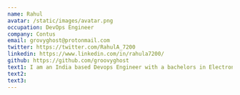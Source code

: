 ```yaml
---
name: Rahul
avatar: /static/images/avatar.png
occupation: DevOps Engineer
company: Contus
email: grovyghost@protonmail.com
twitter: https://twitter.com/RahulA_7200
linkedin: https://www.linkedin.com/in/rahula7200/
github: https://github.com/groovyghost
text1: I am an India based Devops Engineer with a bachelors in Electronics & Communication Science. I am passionate about Software devlopment process and Automation.
text2:
text3:
---
```

